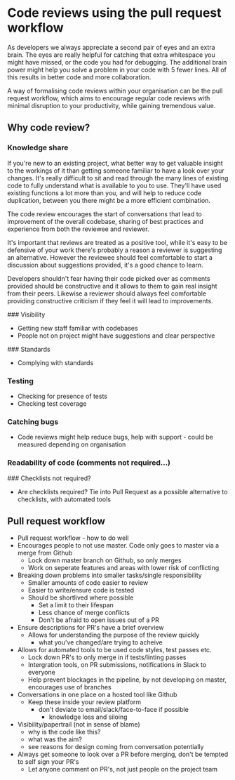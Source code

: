 # Code reviews using the pull request workflow

As developers we always appreciate a second pair of eyes and an extra brain. The eyes are really helpful for catching that extra whitespace you might have missed, or the code you had for debugging. The additional brain power might help you solve a problem in your code with 5 fewer lines. All of this results in better code and more collaboration.

A way of formalising code reviews within your organisation can be the pull request workflow, which aims to encourage regular code reviews with minimal disruption to your productivity, while gaining tremendous value.

## Why code review?

### Knowledge share

If you're new to an existing project, what better way to get valuable insight to the workings of it than getting someone familiar to have a look over your changes. It's really difficult to sit and read through the many lines of existing code to fully understand what is available to you to use. They'll have used existing functions a lot more than you, and will help to reduce code duplication, between you there might be a more efficient combination.

The code review encourages the start of conversations that lead to improvement of the overall codebase, sharing of best practices and experience from both the reviewee and reviewer.

It's important that reviews are treated as a positive tool, while it's easy to be defensive of your work there's probably a reason a reviewer is suggesting an alternative. However the reviewee should feel comfortable to start a discussion about suggestions provided, it's a good chance to learn.

Developers shouldn't fear having their code picked over as comments provided should be constructive and it allows to them to gain real insight from their peers. Likewise a reviewer should always feel comfortable providing constructive criticism if they feel it will lead to improvements.

### Visibility

 * Getting new staff familiar with codebases
 * People not on project might have suggestions and clear perspective 
 


### Standards

 * Complying with standards

### Testing

 * Checking for presence of tests
 * Checking test coverage

### Catching bugs

 * Code reviews might help reduce bugs, help with support - could be measured depending on organisation

### Readability of code (comments not required...)

### Checklists not required?

 * Are checklists required? Tie into Pull Request as a possible alternative to checklists, with automated tools

## Pull request workflow

 * Pull request workflow - how to do well
 * Encourages people to not use master. Code only goes to master via a merge from Github
 	* Lock down master branch on Github, so only merges
 	* Work on seperate features and areas with lower risk of conflicting
 * Breaking down problems into smaller tasks/single responsibility
 	* Smaller amounts of code easier to review
 	* Easier to write/ensure code is tested
 	* Should be shortlived where possible
 		* Set a limit to their lifespan
 		* Less chance of merge conflicts 
 		* Don't be afraid to open issues out of a PR
 * Ensure descriptions for PR's have a brief overview
 	* Allows for understanding the purpose of the review quickly
 		* what you've changed/are trying to acheive 
 * Allows for automated tools to be used code styles, test passes etc.
 	* Lock down PR's to only merge in if tests/linting passes
 	* Intergration tools, on PR submissions, notifications in Slack to everyone
 	* Help prevent blockages in the pipeline, by not developing on master, encourages use of branches
 * Conversations in one place on a hosted tool like Github
 	* Keep these inside your review platform
 		* don't deviate to email/slack/face-to-face if possible
 			* knowledge loss and siloing 
 * Visibility/papertrail (not in sense of blame)
	 * why is the code like this?
	 * what was the aim?
	 * see reasons for design coming from conversation potentially 
 * Always get someone to look over a PR before merging, don't be tempted to self sign your PR's
 	* Let anyone comment on PR's, not just people on the project team
 
